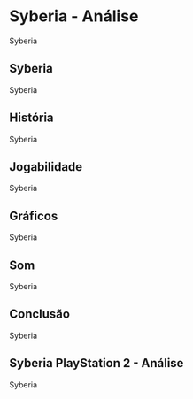 ---
---

# Syberia - Análise

Syberia

## Syberia

Syberia

## História

Syberia

## Jogabilidade

Syberia

## Gráficos

Syberia

## Som

Syberia

## Conclusão

Syberia

## Syberia PlayStation 2 - Análise

Syberia

